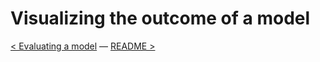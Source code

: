 # Visualizing the outcome of a model

[< Evaluating a model](evaluating_a_model.md)  — [README >](../README.md)